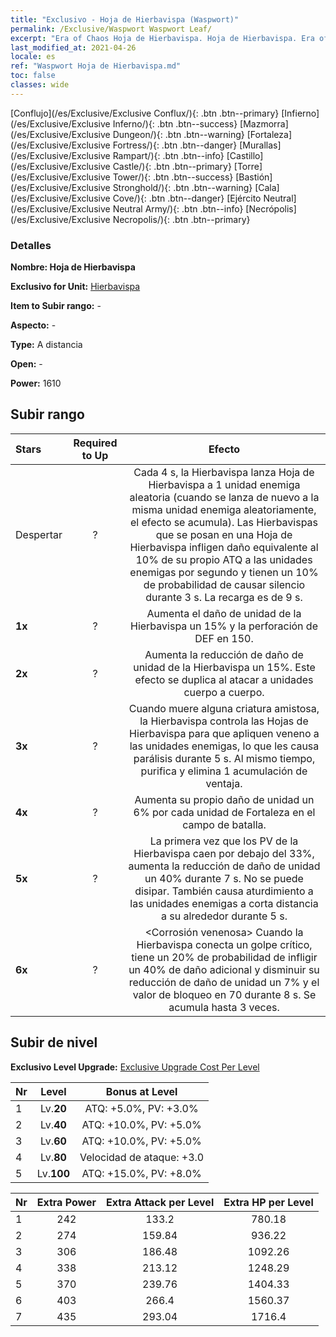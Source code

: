 ```yaml
---
title: "Exclusivo - Hoja de Hierbavispa (Waspwort)"
permalink: /Exclusive/Waspwort Waspwort Leaf/
excerpt: "Era of Chaos Hoja de Hierbavispa. Hoja de Hierbavispa. Era of Chaos Exclusivo Hoja de Hierbavispa. Hierbavispa Exclusivo."
last_modified_at: 2021-04-26
locale: es
ref: "Waspwort Hoja de Hierbavispa.md"
toc: false
classes: wide
---
```

 [Conflujo](/es/Exclusive/Exclusive Conflux/){: .btn .btn--primary} [Infierno](/es/Exclusive/Exclusive Inferno/){: .btn .btn--success} [Mazmorra](/es/Exclusive/Exclusive Dungeon/){: .btn .btn--warning} [Fortaleza](/es/Exclusive/Exclusive Fortress/){: .btn .btn--danger} [Murallas](/es/Exclusive/Exclusive Rampart/){: .btn .btn--info} [Castillo](/es/Exclusive/Exclusive Castle/){: .btn .btn--primary} [Torre](/es/Exclusive/Exclusive Tower/){: .btn .btn--success} [Bastión](/es/Exclusive/Exclusive Stronghold/){: .btn .btn--warning} [Cala](/es/Exclusive/Exclusive Cove/){: .btn .btn--danger} [Ejército Neutral](/es/Exclusive/Exclusive Neutral Army/){: .btn .btn--info} [Necrópolis](/es/Exclusive/Exclusive Necropolis/){: .btn .btn--primary} 

### Detalles
 **Nombre: Hoja de Hierbavispa** 

 **Exclusivo for Unit:** [Hierbavispa](/es/units/Waspwort/) 

 **Item to Subir rango:** -

 **Aspecto:** -

 **Type:** A distancia

 **Open:** -

 **Power:** 1610

## Subir rango

  |     Stars    |  Required to Up | Efecto |
  |:-------------|:---------------:|:---------------:|
  |  Despertar  | ? | <Veneno Letal> Cada 4 s, la Hierbavispa lanza Hoja de Hierbavispa a 1 unidad enemiga aleatoria (cuando se lanza de nuevo a la misma unidad enemiga aleatoriamente, el efecto se acumula). Las Hierbavispas que se posan en una Hoja de Hierbavispa infligen daño equivalente al 10% de su propio ATQ a las unidades enemigas por segundo y tienen un 10% de probabilidad de causar silencio durante 3 s. La recarga es de 9 s. |
  | **1x** <i class="fas fa-star"/> | ? | Aumenta el daño de unidad de la Hierbavispa un 15% y la perforación de DEF en 150. |
  | **2x** <i class="fas fa-star"/> | ? | Aumenta la reducción de daño de unidad de la Hierbavispa un 15%. Este efecto se duplica al atacar a unidades cuerpo a cuerpo. |
  | **3x** <i class="fas fa-star"/> | ? | <Hoja Venenosa> Cuando muere alguna criatura amistosa, la Hierbavispa controla las Hojas de Hierbavispa para que apliquen veneno a las unidades enemigas, lo que les causa parálisis durante 5 s. Al mismo tiempo, purifica y elimina 1 acumulación de ventaja. |
  | **4x** <i class="fas fa-star"/> | ? | Aumenta su propio daño de unidad un 6% por cada unidad de Fortaleza en el campo de batalla. |
  | **5x** <i class="fas fa-star"/> | ? | La primera vez que los PV de la Hierbavispa caen por debajo del 33%, aumenta la reducción de daño de unidad un 40% durante 7 s. No se puede disipar. También causa aturdimiento a las unidades enemigas a corta distancia a su alrededor durante 5 s. |
  | **6x** <i class="fas fa-star"/> | ? | <Corrosión venenosa> Cuando la Hierbavispa conecta un golpe crítico, tiene un 20% de probabilidad de infligir un 40% de daño adicional y disminuir su reducción de daño de unidad un 7% y el valor de bloqueo en 70 durante 8 s. Se acumula hasta 3 veces. |


## Subir de nivel
 **Exclusivo Level Upgrade:** [Exclusive Upgrade Cost Per Level](/Exclusive/ExclusiveUpgradeCostPerLevel/)

  |  Nr  |   Level  | Bonus at Level |
  |:-----|:--------:|:--------------:|
  | 1 | Lv.**20** | ATQ: +5.0%, PV: +3.0% |
  | 2 | Lv.**40** | ATQ: +10.0%, PV: +5.0% |
  | 3 | Lv.**60** | ATQ: +10.0%, PV: +5.0% |
  | 4 | Lv.**80** | Velocidad de ataque: +3.0 |
  | 5 | Lv.**100** | ATQ: +15.0%, PV: +8.0% |


  |  Nr  |  Extra Power | Extra Attack per Level | Extra HP per Level |
  |:-----|:--------:|:--------:|:--------:|
  | 1 | 242 | 133.2 | 780.18 |
  | 2 | 274 | 159.84 | 936.22 |
  | 3 | 306 | 186.48 | 1092.26 |
  | 4 | 338 | 213.12 | 1248.29 |
  | 5 | 370 | 239.76 | 1404.33 |
  | 6 | 403 | 266.4 | 1560.37 |
  | 7 | 435 | 293.04 | 1716.4 |


